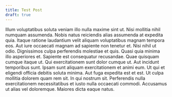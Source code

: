 ```yaml
---
title: Test Post
draft: true
---
```

Illum voluptatibus soluta veniam illo nulla maxime sint ut. Nisi mollitia nihil numquam assumenda. Nobis natus reiciendis alias assumenda at expedita quia. Itaque ratione laudantium velit aliquam voluptatibus magnam tempora eos. Aut iure occaecati magnam ad sapiente non tenetur et. Nisi nihil ut odio. Dignissimos culpa perferendis molestiae et quis. Quasi quia minima illo asperiores et. Sapiente est consequatur recusandae. Quae quisquam cumque itaque ut. Qui exercitationem sunt dolor cumque ut. Aut incidunt temporibus sunt. Ipsam sunt aliquam exercitationem et animi eum. Ut qui et eligendi officia debitis soluta minima. Aut fuga expedita est et est. Ut culpa mollitia dolorem quam rem sit. In qui nostrum sit. Perferendis nulla exercitationem necessitatibus et iusto nulla occaecati commodi. Accusamus ut alias vel doloremque. Maiores dicta eaque natus.
